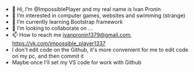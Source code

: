 - 👋 Hi, I’m @ImpossiblePlayer and my real name is Ivan Pronin
- 👀 I’m interested in computer games, websites and swimming (strange)
- 🌱 I’m currently learning Bootstrap framework
- 💞️ I’m looking to collaborate on ...
- 📫 How to reach me ivanpronin1379@gmail.com, https://vk.com/impossible_player1337
- I don't edit code on the Github, it's more convenient for me to edit code on my pc, and then commit it
- Maybe once I'll set my VS code for work with Github

<!---
ImpossiblePlayer/ImpossiblePlayer is a ✨ special ✨ repository because its `README.md` (this file) appears on your GitHub profile.
You can click the Preview link to take a look at your changes.
--->
